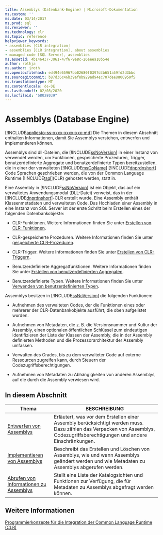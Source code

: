 ```yaml
---
title: Assemblys (Datenbank-Engine) | Microsoft-Dokumentation
ms.custom: ''
ms.date: 03/14/2017
ms.prod: sql
ms.reviewer: ''
ms.technology: clr
ms.topic: reference
helpviewer_keywords:
- assemblies [CLR integration]
- assemblies [CLR integration], about assemblies
- managed code [SQL Server], assemblies
ms.assetid: 4b146437-3061-47f6-9e8c-26eeea10b54e
author: rothja
ms.author: jroth
ms.openlocfilehash: ed494e55967bb02680f0397d3b651a59fd2d3bbc
ms.sourcegitcommit: b87d36c46b39af8b929ad94ec707dee8800950f5
ms.translationtype: MT
ms.contentlocale: de-DE
ms.lasthandoff: 02/08/2020
ms.locfileid: "68028039"
---
```

# <a name="assemblies-database-engine"></a>Assemblys (Database Engine)
[!INCLUDE[appliesto-ss-xxxx-xxxx-xxx-md](../../includes/appliesto-ss-xxxx-xxxx-xxx-md.md)]
  Die Themen in diesem Abschnitt enthalten Informationen, damit Sie Assemblys verstehen, entwerfen und implementieren können.  
  
 Assemblys sind dll-Dateien, die [!INCLUDE[ssNoVersion](../../includes/ssnoversion-md.md)] in einer Instanz von verwendet werden, um Funktionen, gespeicherte Prozeduren, Trigger, benutzerdefinierte Aggregate und benutzerdefinierte Typen bereitzustellen, die in einer der verwalteten [!INCLUDE[msCoName](../../includes/msconame-md.md)] [!INCLUDE[dnprdnshort](../../includes/dnprdnshort-md.md)] Code Sprachen geschrieben werden, die von der Common Language Runtime [!INCLUDE[tsql](../../includes/tsql-md.md)](CLR) gehostet werden, statt in.  
  
 Eine Assembly in [!INCLUDE[ssNoVersion](../../includes/ssnoversion-md.md)] ist ein Objekt, das auf ein verwaltetes Anwendungsmodul (DLL-Datei) verweist, das in der [!INCLUDE[dnprdnshort](../../includes/dnprdnshort-md.md)]-CLR erstellt wurde. Eine Assembly enthält Klassenmetadaten und verwalteten Code. Das Hochladen einer Assembly in eine Instanz von SQL Server ist der erste Schritt beim Erstellen eines der folgenden Datenbankobjekte:  
  
-   CLR-Funktionen. Weitere Informationen finden Sie unter [Erstellen von CLR-Funktionen](../../relational-databases/user-defined-functions/create-clr-functions.md).  
  
-   CLR-gespeicherte Prozeduren. Weitere Informationen finden Sie unter [gespeicherte CLR-Prozeduren](https://msdn.microsoft.com/library/bbdd51b2-a9b4-4916-ba6f-7957ac6c3f33).  
  
-   CLR-Trigger. Weitere Informationen finden Sie unter [Erstellen von CLR-Triggern](../../relational-databases/triggers/create-clr-triggers.md).  
  
-   Benutzerdefinierte Aggregatfunktionen. Weitere Informationen finden Sie unter [Erstellen von benutzerdefinierten Aggregaten](../../relational-databases/user-defined-functions/create-user-defined-aggregates.md).  
  
-   Benutzerdefinierte Typen. Weitere Informationen finden Sie unter [Verwenden von benutzerdefinierten Typen](../../relational-databases/native-client/features/using-user-defined-types.md).  
  
 Assemblys besitzen in [!INCLUDE[ssNoVersion](../../includes/ssnoversion-md.md)] die folgenden Funktionen:  
  
-   Aufnehmen des verwalteten Codes, der die Funktionen eines oder mehrerer der CLR-Datenbankobjekte ausführt, die oben aufgelistet wurden.  
  
-   Aufnehmen von Metadaten, die z. B. die Versionsnummer und Kultur der Assembly, einen optionalen öffentlichen Schlüssel zum eindeutigen Identifizieren der Liste der Klassen der Assembly, die in der Assembly definierten Methoden und die Prozessorarchitektur der Assembly umfassen.  
  
-   Verwalten des Grades, bis zu dem verwalteter Code auf externe Ressourcen zugreifen kann, durch Steuern der Codezugriffsberechtigungen.  
  
-   Aufnehmen von Metadaten zu Abhängigkeiten von anderen Assemblys, auf die durch die Assembly verwiesen wird.  
  
## <a name="in-this-section"></a>In diesem Abschnitt  
  
|Thema|BESCHREIBUNG|  
|-----------|-----------------|  
|[Entwerfen von Assemblys](../../relational-databases/clr-integration/assemblies-designing.md)|Erläutert, was vor dem Erstellen einer Assembly berücksichtigt werden muss. Dazu zählen das Verpacken von Assemblys, Codezugriffsberechtigungen und andere Einschränkungen.|  
|[Implementieren von Assemblys](../../relational-databases/clr-integration/assemblies-implementing.md)|Beschreibt das Erstellen und Löschen von Assemblys, wie und wann Assemblys geändert werden und wie Metadaten zu Assemblys abgerufen werden.|  
|[Abrufen von Informationen zu Assemblys](../../relational-databases/clr-integration/assemblies-getting-information.md)|Stellt eine Liste der Katalogsichten und Funktionen zur Verfügung, die für Metadaten zu Assemblys abgefragt werden können.|  
  
## <a name="see-also"></a>Weitere Informationen  
 [Programmierkonzepte für die Integration der Common Language Runtime &#40;CLR&#41;](../../relational-databases/clr-integration/common-language-runtime-clr-integration-programming-concepts.md)  
  
  
